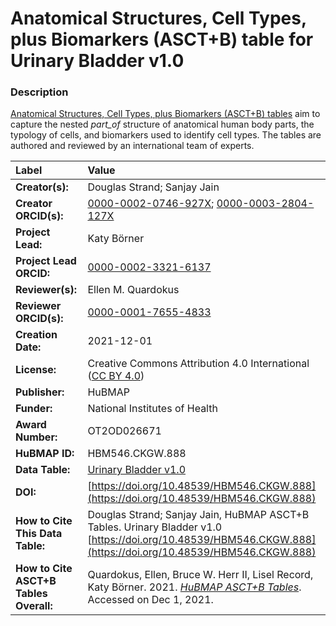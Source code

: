 # Anatomical Structures, Cell Types, plus Biomarkers (ASCT+B) table for Urinary Bladder v1.0

### Description
[Anatomical Structures, Cell Types, plus Biomarkers (ASCT+B) tables](https://hubmapconsortium.github.io/ccf/pages/ccf-anatomical-structures.html) aim to capture the nested *part_of* structure of anatomical human body parts, the typology of cells, and biomarkers used to identify cell types. The tables are authored and reviewed by an international team of experts.

| Label | Value |
| :------------- |:-------------|
| **Creator(s):** | Douglas Strand; Sanjay Jain |
| **Creator ORCID(s):** | [0000-0002-0746-927X](https://orcid.org/0000-0002-0746-927X); [0000-0003-2804-127X](https://orcid.org/0000-0003-2804-127X) |
| **Project Lead:** | Katy B&ouml;rner |
| **Project Lead ORCID:** | [0000-0002-3321-6137](https://orcid.org/0000-0002-3321-6137) |
| **Reviewer(s):** | Ellen M. Quardokus  |
| **Reviewer ORCID(s):** | [0000-0001-7655-4833](https://orcid.org/0000-0001-7655-4833) |
| **Creation Date:** | 2021-12-01 |
| **License:** | Creative Commons Attribution 4.0 International ([CC BY 4.0](https://creativecommons.org/licenses/by/4.0/)) |
| **Publisher:** | HuBMAP |
| **Funder:** | National Institutes of Health |
| **Award Number:** | OT2OD026671 |
| **HuBMAP ID:** | HBM546.CKGW.888 |
| **Data Table:** | [Urinary Bladder v1.0](https://hubmapconsortium.github.io/ccf-releases/v1.2/asct-b/ASCT-B_VH_Urinary_Bladder.csv)  |
| **DOI:** |[https://doi.org/10.48539/HBM546.CKGW.888](https://doi.org/10.48539/HBM546.CKGW.888) |
| **How to Cite This Data Table:** | Douglas Strand; Sanjay Jain, HuBMAP ASCT+B Tables. Urinary Bladder v1.0 [https://doi.org/10.48539/HBM546.CKGW.888](https://doi.org/10.48539/HBM546.CKGW.888) |
| **How to Cite ASCT+B Tables Overall:** | Quardokus, Ellen, Bruce W. Herr II, Lisel Record, Katy B&ouml;rner. 2021. [*HuBMAP ASCT+B Tables*](https://hubmapconsortium.github.io/ccf/pages/ccf-anatomical-structures.html). Accessed on Dec 1, 2021. |
